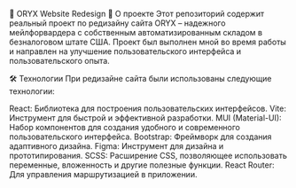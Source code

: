 🚀 ORYX Website Redesign
📖 О проекте
Этот репозиторий содержит реальный проект по редизайну сайта ORYX – надежного мейлфорвардера с собственным автоматизированным складом в безналоговом штате США. Проект был выполнен мной во время работы и направлен на улучшение пользовательского интерфейса и пользовательского опыта.

🛠️ Технологии
При редизайне сайта были использованы следующие технологии:

 React: Библиотека для построения пользовательских интерфейсов.
 Vite: Инструмент для быстрой и эффективной разработки.
 MUI (Material-UI): Набор компонентов для создания удобного и современного пользовательского интерфейса.
 Bootstrap: Фреймворк для создания адаптивного дизайна.
 Figma: Инструмент для дизайна и прототипирования.
 SCSS: Расширение CSS, позволяющее использовать переменные, вложенность и другие полезные функции.
 React Router: Для управления маршрутизацией в приложении.
